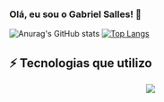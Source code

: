### Olá, eu sou o Gabriel Salles! 👋

![Anurag's GitHub stats](https://github-readme-stats-sigma-five.vercel.app/api?username=gabdsalles&show_icons=true&theme=dark)
[![Top Langs](https://github-readme-stats-sigma-five.vercel.app/api/top-langs/?username=gabdsalles&hide_progress=true&theme=dark)](https://github.com/anuraghazra/github-readme-stats)

## ⚡ Tecnologias que utilizo


<p align="center">
  <a href="https://skillicons.dev">
    <img src="https://skillicons.dev/icons?i=python,java,c" />
  </a>
</p>
